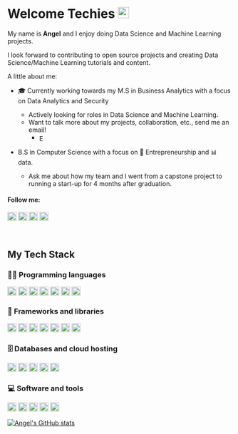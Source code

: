 <!--
**AngelSHx/AngelSHx** is a ✨ _special_ ✨ repository because its `README.md` (this file) appears on your GitHub profile.

Here are some ideas to get you started:

- 🔭 I’m currently working on ...
- 🌱 I’m currently learning ...
- 👯 I’m looking to collaborate on ...
- 🤔 I’m looking for help with ...
- 💬 Ask me about ...
- 📫 How to reach me: ...
- 😄 Pronouns: ...
- ⚡ Fun fact: ...
[Angel Santana](https://www.angelsantana.io/)
-->
<!-- ![Angel Santana](Angel.gif) -->
<!-- <img align="right" alt="GIF" src="https://github.com/abhisheknaiidu/abhisheknaiidu/blob/master/code.gif?raw=true" width="500" height="420" /> -->
<!-- 💼 CO-Founder [@PenguinDocketingSolutions](https://penguindocketing.webflow.io/) -->

# Welcome Techies <img src="https://media.giphy.com/media/hvRJCLFzcasrR4ia7z/giphy.gif" width="25px"> 


My name is **Angel** and I enjoy doing Data Science and Machine Learning projects.

I look forward to contributing to open source projects and creating Data Science/Machine Learning tutorials and content.

A little about me: 
- 🎓 Currently working towards my M.S in Business Analytics with a focus on Data Analytics and Security 
    - Actively looking for roles in Data Science and Machine Learning.
    - Want to talk more about my projects, collaboration, etc., send me an email! 
        - [<img src="https://img.shields.io/badge/Gmail-D14836?style=for-the-badge&logo=gmail&logoColor=white" height="15em" align="center" alt="Email Me" title="Email Me"/>](mailto:angelash303@gmail.com)

- B.S in Computer Science with a focus on 💼 Entrepreneurship and 📊 data.
    - Ask me about how my team and I went from a capstone project to running a start-up for 4 months after graduation. 
<!--     - Learn about [@PenguinDocketingSolutions](https://penguindocketing.webflow.io/)  -->

#### Follow me:
<p>
<!--Twitter, LinkedIn, Hashnode, Kaggle -->
    <a href="https://twitter.com/@iamAngelSH" target+"_blank" ><img alt="Twitter" src="https://img.shields.io/badge/Twitter-1DA1F2?style=for-the-badge&logo=twitter&logoColor=white" height="20em"></a> 
    <a href="https://www.linkedin.com/in/angelsantanahernandez/" target+"_blank" ><img alt="LinkedIn" src="https://img.shields.io/badge/LinkedIn-0077B5?style=for-the-badge&logo=linkedin&logoColor=white" height="20em"></a> 
    <a href="https://iamangelsh.hashnode.dev/" target+"_blank" ><img alt="Hashnode" src="https://img.shields.io/badge/Hashnode-2962FF?style=for-the-badge&logo=hashnode&logoColor=white" height="20em"></a> 
    <a href="https://www.kaggle.com/iamangelsh" target+"_blank" ><img alt="Kaggle" src="https://img.shields.io/badge/Kaggle-20BEFF?style=for-the-badge&logo=Kaggle&logoColor=white" height="20em"></a> 

</p>
<br/>

## My Tech Stack

### 👨‍💻 Programming languages

<p>
<!--Python, R, SQL, C++, HTML, CSS, JavaScript -->
     <a href="https://www.python.org/" target+"_blank" ><img alt="Python" src="https://img.shields.io/badge/Python-FFD43B?style=for-the-badge&logo=python&logoColor=blue" height="20em"></a>    
    <a href="https://www.r-project.org/" target+"_blank" ><img alt="R" src="https://img.shields.io/badge/R-276DC3?style=for-the-badge&logo=r&logoColor=white" height="20em"></a>
    <a href="https://www.mysql.com/" target+"_blank" ><img alt="MySQL" src="https://img.shields.io/badge/MySQL-005C84?style=for-the-badge&logo=mysql&logoColor=white" height="20em"></a>
    <a href="https://www.cplusplus.com/" target+"_blank" ><img alt="C++" src="https://img.shields.io/badge/C%2B%2B-00599C?style=for-the-badge&logo=c%2B%2B&logoColor=white" height="20em"></a>
    <a href="https://www.w3schools.com/html/" target+"_blank" ><img alt="HTML" src="https://img.shields.io/badge/HTML5-E34F26?style=for-the-badge&logo=html5&logoColor=white" height="20em"></a>
    <a href="https://www.tutorialrepublic.com/css-tutorial/" target+"_blank" ><img alt="CSS" src="https://img.shields.io/badge/CSS3-1572B6?style=for-the-badge&logo=css3&logoColor=white" height="20em"></a>
    <a href="https://www.javascript.com/" target+"_blank" ><img alt="JS" src="https://img.shields.io/badge/JavaScript-323330?style=for-the-badge&logo=javascript&logoColor=F7DF1E" height="20em"></a>


</p>

### 🧰 Frameworks and libraries

<p>
<!-- Pandas, Numpy, Streamlit, Tableau, Docker, Flask, JSON, Latex   -->
    <a href="https://pandas.pydata.org/docs/getting_started/index.html" target+"_blank" ><img alt="Pandas" src="https://img.shields.io/badge/Pandas-2C2D72?style=for-the-badge&logo=pandas&logoColor=white" height="20em"></a>    
    <a href="https://numpy.org/" target+"_blank" ><img alt="Numpy" src="https://img.shields.io/badge/Numpy-777BB4?style=for-the-badge&logo=numpy&logoColor=white" height="20em"></a>
    <a href="https://streamlit.io/" target+"_blank" ><img alt="Streamlit" src="https://img.shields.io/badge/Streamlit-FF4B4B?style=for-the-badge&logo=Streamlit&logoColor=white" height="20em"></a>
    <a href="https://www.tableau.com/" target+"_blank" ><img alt="Tableau" src="https://img.shields.io/badge/Tableau-E97627?style=for-the-badge&logo=Tableau&logoColor=white" height="20em"></a>
    <a href="https://www.docker.com/" target+"_blank" ><img alt="Docker" src="https://img.shields.io/badge/Docker-2CA5E0?style=for-the-badge&logo=docker&logoColor=white" height="20em"></a>
    <a href="https://flask.palletsprojects.com/" target+"_blank" ><img alt="Flask" src="https://img.shields.io/badge/Flask-000000?style=for-the-badge&logo=flask&logoColor=white" height="20em"></a>
    <a href="https://www.json.org/" target+"_blank" ><img alt="Json" src="https://img.shields.io/badge/json-5E5C5C?style=for-the-badge&logo=json&logoColor=white" height="20em"></a>
    
</p>

### 🗄️ Databases and cloud hosting

<p>
<!--MySQL, Github, SQLite, GCP, AWS      -->
    <a href="https://www.mysql.com/" target+"_blank" ><img alt="MySQL" src="https://img.shields.io/badge/MySQL-005C84?style=for-the-badge&logo=mysql&logoColor=white" height="20em"></a>
    <a href="https://github.com/" target+"_blank" ><img alt="Github" src="https://img.shields.io/badge/GitHub-100000?style=for-the-badge&logo=github&logoColor=white" height="20em"></a>
    <a href="https://www.sqlite.org/" target+"_blank" ><img alt="SQLite" src="https://img.shields.io/badge/SQLite-07405E?style=for-the-badge&logo=sqlite&logoColor=white" height="20em"></a>
    <a href="https://cloud.google.com/" target+"_blank" ><img alt="GCP" src="https://img.shields.io/badge/Google_Cloud-4285F4?style=for-the-badge&logo=google-cloud&logoColor=white" height="20em"></a>
    <a href="https://aws.amazon.com/" target+"_blank" ><img alt="AWS" src="https://img.shields.io/badge/Amazon_AWS-FF9900?style=for-the-badge&logo=amazonaws&logoColor=white" height="20em"></a>

</p>

### 💻 Software and tools

<p>
<!-- Jupyter Notebooks, Visual Studio, Git, Linux   -->
    <a href="https://jupyter.org/" target+"_blank" ><img alt="JupyterNotebooks" src="https://img.shields.io/badge/Jupyter-F37626.svg?&style=for-the-badge&logo=Jupyter&logoColor=white" height="20em"></a>
    <a href="https://code.visualstudio.com/" target+"_blank" ><img alt="VisualStudio" src="https://img.shields.io/badge/Visual_Studio_Code-0078D4?style=for-the-badge&logo=visual%20studio%20code&logoColor=white" height="20em"></a>
    <a href="https://git-scm.com/" target+"_blank" ><img alt="Git" src="https://img.shields.io/badge/GIT-E44C30?style=for-the-badge&logo=git&logoColor=white" height="20em"></a>
    <a href="https://www.linux.org/" target+"_blank" ><img alt="Linux" src="https://img.shields.io/badge/Linux-FCC624?style=for-the-badge&logo=linux&logoColor=black" height="20em"></a>
    <a href="https://www.kali.org/" target+"_blank" ><img alt="KaliLinux" src="https://img.shields.io/badge/Kali_Linux-557C94?style=for-the-badge&logo=kali-linux&logoColor=white" height="20em"></a>

</p>

[![Angel's GitHub stats](https://github-readme-stats.vercel.app/api?username=iamAngelSH)](https://github.com/anuraghazra/github-readme-stats)

